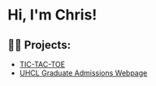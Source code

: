<h1>Hi, I'm Chris!</h1>

<h2>👨‍💻 Projects:</h2>

  - [TIC-TAC-TOE](https://github.com/Chrisalaniz/TIC-TAC-TOE)
  - [UHCL Graduate Admissions Webpage](https://github.com/joshmadakor1/Algorithms-Practice)
